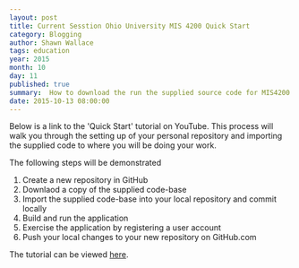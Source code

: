```yaml
---
layout: post
title: Current Sesstion Ohio University MIS 4200 Quick Start
category: Blogging
author: Shawn Wallace
tags: education
year: 2015
month: 10
day: 11
published: true
summary:  How to download the run the supplied source code for MIS4200
date: 2015-10-13 08:00:00
---
```


Below is a link to the 'Quick Start' tutorial on YouTube. This process will walk you through the setting up of your personal repository and importing the supplied code to where you will be doing your work.

The following steps will be demonstrated

1.  Create a new repository in GitHub
1.  Downlaod a copy of the supplied code-base
1.  Import the supplied code-base into your local repository and commit locally
1.  Build and run the application
1.  Exercise the application by registering a user account
1.  Push your local changes to your new repository on GitHub.com

The tutorial can be viewed [here](https://www.youtube.com/watch?v=X0Va6lopd9c).